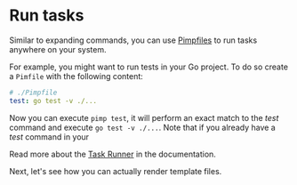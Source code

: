 # Run tasks

Similar to expanding commands, you can use [Pimpfiles](../user-guide/pimpfile.md) to run tasks anywhere on your system.

For example, you might want to run tests in your Go project. To do so create a `Pimfile` with the following content:

```yaml
# ./Pimpfile
test: go test -v ./...
```

Now you can execute `pimp test`, it will perform an exact match to the _test_ command and execute `go test -v ./...`. Note that if you already have a _test_ command in your

Read more about the [Task Runner](../user-guide/task-runner.md) in the documentation.

Next, let's see how you can actually render template files.

